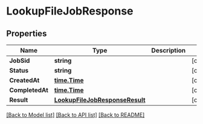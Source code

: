 # LookupFileJobResponse

## Properties

Name | Type | Description | Notes
------------ | ------------- | ------------- | -------------
**JobSid** | **string** |  |[optional] 
**Status** | **string** |  |[optional] 
**CreatedAt** | [**time.Time**](time.Time.md) |  |[optional] 
**CompletedAt** | [**time.Time**](time.Time.md) |  |[optional] 
**Result** | [**LookupFileJobResponseResult**](LookupFileJobResponseResult.md) |  |[optional] 

[[Back to Model list]](../README.md#documentation-for-models) [[Back to API list]](../README.md#documentation-for-api-endpoints) [[Back to README]](../README.md)


